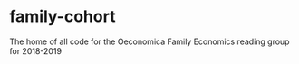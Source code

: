 # family-cohort
The home of all code for the Oeconomica Family Economics reading group for 2018-2019

